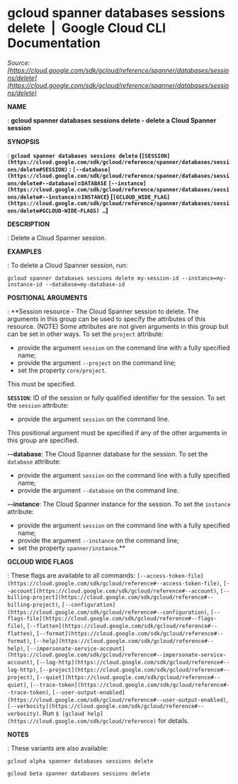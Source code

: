 # gcloud spanner databases sessions delete  |  Google Cloud CLI Documentation

*Source: [https://cloud.google.com/sdk/gcloud/reference/spanner/databases/sessions/delete](https://cloud.google.com/sdk/gcloud/reference/spanner/databases/sessions/delete)*

**NAME**

: **gcloud spanner databases sessions delete - delete a Cloud Spanner session**

**SYNOPSIS**

: **`gcloud spanner databases sessions delete` (`[SESSION](https://cloud.google.com/sdk/gcloud/reference/spanner/databases/sessions/delete#SESSION)` : `[--database](https://cloud.google.com/sdk/gcloud/reference/spanner/databases/sessions/delete#--database)`=`DATABASE` `[--instance](https://cloud.google.com/sdk/gcloud/reference/spanner/databases/sessions/delete#--instance)`=`INSTANCE`) [`[GCLOUD_WIDE_FLAG](https://cloud.google.com/sdk/gcloud/reference/spanner/databases/sessions/delete#GCLOUD-WIDE-FLAGS) …`]**

**DESCRIPTION**

: Delete a Cloud Spanner session.

**EXAMPLES**

: To delete a Cloud Spanner session, run:

```
gcloud spanner databases sessions delete my-session-id --instance=my-instance-id --database=my-database-id
```

**POSITIONAL ARGUMENTS**

: **Session resource - The Cloud Spanner session to delete. The arguments in this
group can be used to specify the attributes of this resource. (NOTE) Some
attributes are not given arguments in this group but can be set in other ways.
To set the `project` attribute:

- provide the argument `session` on the command line with a fully
specified name;
- provide the argument `--project` on the command line;
- set the property `core/project`.

This must be specified.

**`SESSION`**:
ID of the session or fully qualified identifier for the session.
To set the `session` attribute:

- provide the argument `session` on the command line.

This positional argument must be specified if any of the other arguments in this
group are specified.

**--database**:
The Cloud Spanner database for the session.
To set the `database` attribute:

- provide the argument `session` on the command line with a fully
specified name;
- provide the argument `--database` on the command line.

**--instance**:
The Cloud Spanner instance for the session.
To set the `instance` attribute:

- provide the argument `session` on the command line with a fully
specified name;
- provide the argument `--instance` on the command line;
- set the property `spanner/instance`.**

**GCLOUD WIDE FLAGS**

: These flags are available to all commands: `[--access-token-file](https://cloud.google.com/sdk/gcloud/reference#--access-token-file)`,
`[--account](https://cloud.google.com/sdk/gcloud/reference#--account)`, `[--billing-project](https://cloud.google.com/sdk/gcloud/reference#--billing-project)`,
`[--configuration](https://cloud.google.com/sdk/gcloud/reference#--configuration)`,
`[--flags-file](https://cloud.google.com/sdk/gcloud/reference#--flags-file)`,
`[--flatten](https://cloud.google.com/sdk/gcloud/reference#--flatten)`, `[--format](https://cloud.google.com/sdk/gcloud/reference#--format)`, `[--help](https://cloud.google.com/sdk/gcloud/reference#--help)`, `[--impersonate-service-account](https://cloud.google.com/sdk/gcloud/reference#--impersonate-service-account)`,
`[--log-http](https://cloud.google.com/sdk/gcloud/reference#--log-http)`,
`[--project](https://cloud.google.com/sdk/gcloud/reference#--project)`, `[--quiet](https://cloud.google.com/sdk/gcloud/reference#--quiet)`, `[--trace-token](https://cloud.google.com/sdk/gcloud/reference#--trace-token)`, `[--user-output-enabled](https://cloud.google.com/sdk/gcloud/reference#--user-output-enabled)`,
`[--verbosity](https://cloud.google.com/sdk/gcloud/reference#--verbosity)`.
Run `$ [gcloud help](https://cloud.google.com/sdk/gcloud/reference)` for details.

**NOTES**

: These variants are also available:

```
gcloud alpha spanner databases sessions delete
```

```
gcloud beta spanner databases sessions delete
```